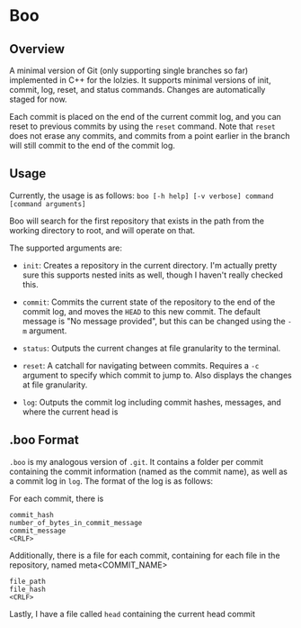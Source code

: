 # Boo

## Overview
A minimal version of Git (only supporting single branches so far) implemented in C++ for the lolzies. It supports minimal versions of init, commit, log, reset, and status commands. Changes are automatically staged for now.

Each commit is placed on the end of the current commit log, and you can reset to previous commits by using the `reset` command. Note that `reset` does not erase any commits, and commits from a point earlier in the branch will still commit to the end of the commit log.

## Usage
Currently, the usage is as follows:
`boo [-h help] [-v verbose] command [command arguments]`

Boo will search for the first repository that exists in the path from the working directory to root, and will operate on that.

The supported arguments are:
- `init`: Creates a repository in the current directory. I'm actually pretty sure this supports nested inits as well, though I haven't really checked this.

- `commit`: Commits the current state of the repository to the end of the commit log, and moves the `HEAD` to this new commit. The default message is "No message provided", but this can be changed using the `-m` argument.

- `status`: Outputs the current changes at file granularity to the terminal.

- `reset`: A catchall for navigating between commits. Requires a `-c` argument to specify which commit to jump to. Also displays the changes at file granularity.

- `log`: Outputs the commit log including commit hashes, messages, and where the current head is


## .boo Format
`.boo` is my analogous version of `.git`. It contains a folder per commit containing the commit information (named as the commit name), as well as a commit log in `log`. The format of the log is as follows:

For each commit, there is 
```
commit_hash
number_of_bytes_in_commit_message
commit_message
<CRLF>
```
Additionally, there is a file for each commit, containing for each file in the repository, named meta<COMMIT_NAME>
```
file_path
file_hash
<CRLF>
```

Lastly, I have a file called `head` containing the current head commit